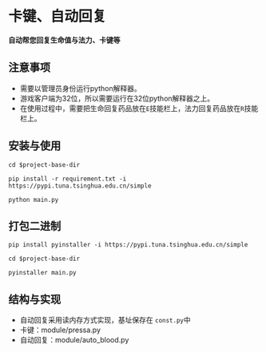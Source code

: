 卡键、自动回复
========

**自动帮您回复生命值与法力、卡键等**

注意事项
---------

* 需要以管理员身份运行python解释器。
* 游戏客户端为32位，所以需要运行在32位python解释器之上。
* 在使用过程中，需要把生命回复药品放在```E```技能栏上，法力回复药品放在`R`技能栏上。

安装与使用
---------

```
cd $project-base-dir
```

```
pip install -r requirement.txt -i https://pypi.tuna.tsinghua.edu.cn/simple
```

```
python main.py
```

打包二进制
----------

```
pip install pyinstaller -i https://pypi.tuna.tsinghua.edu.cn/simple
```

```
cd $project-base-dir
```

```
pyinstaller main.py
```

结构与实现
-----
* 自动回复采用读内存方式实现，基址保存在 ```const.py```中
* 卡键：module/pressa.py
* 自动回复：module/auto_blood.py